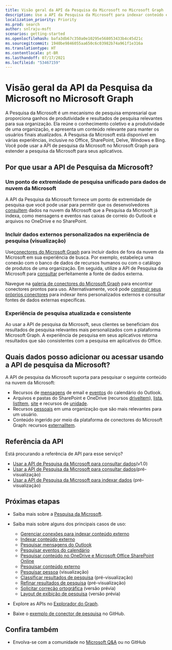 ```yaml
---
title: Visão geral da API da Pesquisa da Microsoft no Microsoft Graph
description: Use a API da Pesquisa da Microsoft para indexar conteúdo e adicionar pesquisa ao Office e o conteúdo indexado em seus aplicativos.
localization_priority: Priority
ms.prod: search
author: snlraju-msft
scenarios: getting-started
ms.openlocfilehash: bafa3db67c350a0e10295e568053433b4c45d21c
ms.sourcegitcommit: 1940be9846055aa650c6c03982b74a961f1e316a
ms.translationtype: HT
ms.contentlocale: pt-BR
ms.lasthandoff: 07/17/2021
ms.locfileid: "53467159"
---
```

# <a name="overview-of-the-microsoft-search-api-in-microsoft-graph"></a>Visão geral da API da Pesquisa da Microsoft no Microsoft Graph

A Pesquisa da Microsoft é um mecanismo de pesquisa empresarial que proporciona ganhos de produtividade e resultados de pesquisa relevantes para sua organização. Ela reúne o conhecimento coletivo e a produtividade de uma organização, e apresenta um conteúdo relevante para manter os usuários finais atualizados. A Pesquisa da Microsoft está disponível em várias experiências, inclusive no Office, SharePoint, Delve, Windows e Bing. Você pode usar a API de pesquisa da Microsoft no Microsoft Graph para estender a pesquisa da Microsoft para seus aplicativos.

<!-- markdownlint-disable MD026 -->
## <a name="why-use-the-microsoft-search-api"></a>Por que usar a API de Pesquisa da Microsoft?

### <a name="one-unified-search-endpoint-for-microsoft-cloud-data"></a>Um ponto de extremidade de pesquisa unificado para dados de nuvem da Microsoft

A API da Pesquisa da Microsoft fornece um ponto de extremidade de pesquisa que você pode usar para permitir que os desenvolvedores [consultem](/graph/api/search-query) dados na nuvem da Microsoft que a Pesquisa da Microsoft já indexa, como mensagens e eventos nas caixas de correio do Outlook e arquivos no OneDrive e no SharePoint.

### <a name="include-custom-external-data-in-search-experience-preview"></a>Incluir dados externos personalizados na experiência de pesquisa (visualização)

Use[conectores do Microsoft Graph](/microsoftsearch/connectors-overview) para incluir dados de fora da nuvem da Microsoft em sua experiência de busca. Por exemplo, estabeleça uma conexão com o banco de dados de recursos humanos ou com o catálogo de produtos de uma organização. Em seguida, utilize a API de Pesquisa da Microsoft para [consultar](/graph/api/search-query) perfeitamente a fonte de dados externa. 

Navegue na [galeria de conectores do Microsoft Graph](/microsoftsearch/connectors-gallery) para encontrar conectores prontos para uso. Alternativamente, você pode [construir seus próprios conectores](/graph/api/resources/indexing-api-overview?view=graph-rest-beta&preserve-view=true#common-use-cases) para indexar itens personalizados externos e consultar fontes de dados externas específicas.

### <a name="consistent-up-to-date-search-experience"></a>Experiência de pesquisa atualizada e consistente

Ao usar a API de pesquisa da Microsoft, seus clientes se beneficiam dos resultados de pesquisa relevantes mais personalizados com a plataforma Microsoft Graph. A experiência de pesquisa em seus aplicativos retorna resultados que são consistentes com a pesquisa em aplicativos do Office.

## <a name="what-data-can-i-add-or-access-by-using-the-microsoft-search-api"></a>Quais dados posso adicionar ou acessar usando a API de pesquisa da Microsoft?

A API de pesquisa da Microsoft suporta para pesquisar o seguinte conteúdo na nuvem da Microsoft: 

- Recursos de [mensagens](/graph/api/resources/message) de email e [eventos](/graph/api/resources/event) do calendário do Outlook.
- Arquivos e pastas do SharePoint e OneDrive (recursos [driveItem](/graph/api/resources/driveitem)), [lista](/graph/api/resources/list), [listItem](/graph/api/resources/listitem), [site](/graph/api/resources/site) e recursos de [unidade](/graph/api/resources/drive).
- Recursos [pessoais](/graph/api/resources/person) em uma organização que são mais relevantes para um usuário.
- Conteúdo ingerido por meio da plataforma de conectores do Microsoft Graph: recursos [externalItem](/graph/api/resources/externalitem?view=graph-rest-beta&preserve-view=true).

## <a name="api-reference"></a>Referência da API

Está procurando a referência de API para esse serviço?

- [Usar a API de Pesquisa da Microsoft para consultar dados](/graph/api/resources/search-api-overview?view=graph-rest-1.0&preserve-view=true)(v1.0)
- [Usar a API de Pesquisa da Microsoft para consultar dados](/graph/api/resources/search-api-overview?view=graph-rest-beta&preserve-view=true)(pré-visualização)
- [Usar a API de Pesquisa da Microsoft para indexar dados](/graph/api/resources/indexing-api-overview) (pré-visualização)

## <a name="next-steps"></a>Próximas etapas

- Saiba mais sobre a [Pesquisa da Microsoft](/microsoftsearch/).
- Saiba mais sobre alguns dos principais casos de uso:
  - [Gerenciar conexões para indexar conteúdo externo](connecting-external-content-manage-connections.md)
  - [Indexar conteúdo externo](connecting-external-content-manage-items.md)
  - [Pesquisar mensagens do Outlook](search-concept-messages.md)
  - [Pesquisar eventos do calendário](search-concept-events.md)
  - [Pesquisar conteúdo no OneDrive e Microsoft Office SharePoint Online](search-concept-files.md)
  - [Pesquisar conteúdo externo](search-concept-custom-types.md)
  - [Pesquisar pessoa](search-concept-person.md) (visualização)
  - [Classificar resultados de pesquisa](search-concept-sort.md) (pré-visualização)
  - [Refinar resultados de pesquisa](search-concept-aggregation.md) (pré-visualização)
  - [Solicitar correção ortográfica](search-concept-speller.md) (versão prévia)
  - [Layout de exibição de pesquisa](search-concept-display-layout.md) (versão prévia)
 
  
- Explore as APIs no [Explorador do Graph](https://developer.microsoft.com/graph/graph-explorer).
- Baixe o [exemplo de conector de pesquisa](https://github.com/microsoftgraph/msgraph-search-connector-sample) no GitHub.

## <a name="see-also"></a>Confira também

- Envolva-se com a comunidade no [Microsoft Q&A](/answers/products/m365#microsoft-graph)  ou no GitHub
